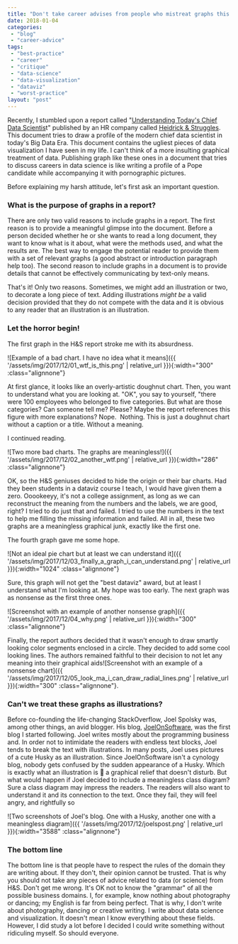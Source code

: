 ```yaml
---
title: "Don't take career advises from people who mistreat graphs this badly"
date: 2018-01-04
categories: 
 - "blog"
 - "career-advice"
tags: 
 - "best-practice"
 - "career"
 - "critique"
 - "data-science"
 - "data-visualization"
 - "dataviz"
 - "worst-practice"
layout: "post"
---
```


Recently, I stumbled upon a report called "[Understanding Today's Chief Data Scientis](http://www.heidrick.com/~/media/Publications%20and%20Reports/Understanding-Todays-Chief-Data-Scientist.pdf)t" published by an HR company called [Heidrick & Struggles](http://www.heidrick.com/). This document tries to draw a profile of the modern chief data scientist in today's Big Data Era. This document contains the ugliest pieces of data visualization I have seen in my life. I can't think of a more insulting graphical treatment of data. Publishing graph like these ones in a document that tries to discuss careers in data science is like writing a profile of a Pope candidate while accompanying it with pornographic pictures.

Before explaining my harsh attitude, let's first ask an important question.

### **What is the purpose of graphs in a report?**

There are only two valid reasons to include graphs in a report. The first reason is to provide a meaningful glimpse into the document. Before a person decided whether he or she wants to read a long document, they want to know what is it about, what were the methods used, and what the results are. The best way to engage the potential reader to provide them with a set of relevant graphs (a good abstract or introduction paragraph help too). The second reason to include graphs in a document is to provide details that cannot be effectively communicating by text-only means.

That's it! Only two reasons. Sometimes, we might add an illustration or two, to decorate a long piece of text. Adding illustrations *might be* a valid decision provided that they do not compete with the data and it is obvious to any reader that an illustration is an illustration.

### Let the horror begin!

The first graph in the H&S report stroke me with its absurdness.

![Example of a bad chart. I have no idea what it means]({{ '/assets/img/2017/12/01_wtf_is_this.png' | relative_url }}){:width="300" :class="alignnone"}

At first glance, it looks like an overly-artistic doughnut chart. Then, you want to understand what you are looking at. "OK", you say to yourself, "there were 100 employees who belonged to five categories. But what are those categories? Can someone tell me? Please? Maybe the report references this figure with more explanations? Nope.  Nothing. This is just a doughnut chart without a caption or a title. Without a meaning.

I continued reading.

![Two more bad charts. The graphs are meaningless!]({{ '/assets/img/2017/12/02_another_wtf.png' | relative_url }}){:width="286" :class="alignnone"}

OK, so the H&S geniuses decided to hide the origin or their bar charts. Had they been students in a dataviz course I teach, I would have given them a zero. Ooookeeyy, it's not a college assignment, as long as we can reconstruct the meaning from the numbers and the labels, we are good, right? I tried to do just that and failed. I tried to use the numbers in the text to help me filling the missing information and failed. All in all, these two graphs are a meaningless graphical junk, exactly like the first one.

The fourth graph gave me some hope.

![Not an ideal pie chart but at least we can understand it]({{ '/assets/img/2017/12/03_finally_a_graph_i_can_understand.png' | relative_url }}){:width="1024" :class="alignnone"}

Sure, this graph will not get the "best dataviz" award, but at least I understand what I'm looking at. My hope was too early. The next graph was as nonsense as the first three ones.

![Screenshot with an example of another nonsense graph]({{ '/assets/img/2017/12/04_why.png' | relative_url }}){:width="300" :class="alignnone"}

Finally, the report authors decided that it wasn't enough to draw smartly looking color segments enclosed in a circle. They decided to add some cool looking lines. The authors remained faithful to their decision to not let any meaning into their graphical aids![Screenshot with an example of a nonsense chart]({{ '/assets/img/2017/12/05_look_ma_i_can_draw_radial_lines.png' | relative_url }}){:width="300" :class="alignnone"}.

### Can't we treat these graphs as illustrations?

Before co-founding the life-changing StackOverflow, Joel Spolsky was, among other things, an avid blogger. His blog, [JoelOnSoftware](https://joelonsoftware.com), was the first blog I started following. Joel writes mostly about the programming business and. In order not to intimidate the readers with endless text blocks, Joel tends to break the text with illustrations. In many posts, Joel uses pictures of a cute Husky as an illustration. Since JoelOnSoftware isn't a cynology blog, nobody gets confused by the sudden appearance of a Husky. Which is exactly what an illustration is  a graphical relief that doesn't disturb. But what would happen if Joel decided to include a meaningless class diagram? Sure a class diagram may impress the readers. The readers will also want to understand it and its connection to the text. Once they fail, they will feel angry, and rightfully so

![Two screenshots of Joel's blog. One with a Husky, another one with a meaningless diagram]({{ '/assets/img/2017/12/joelspost.png' | relative_url }}){:width="3588" :class="alignnone"}

### The bottom line

The bottom line is that people have to respect the rules of the domain they are writing about. If they don't, their opinion cannot be trusted. That is why you should not take any pieces of advice related to data (or science) from H&S. Don't get me wrong. It's OK not to know the "grammar" of all the possible business domains. I, for example, know nothing about photography or dancing; my English is far from being perfect. That is why, I don't write about photography, dancing or creative writing. I write about data science and visualization. It doesn't mean I know everything about these fields. However, I did study a lot before I decided I could write something without ridiculing myself. So should everyone.

 
